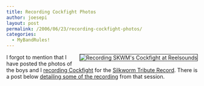 ```yaml
---
title: Recording Cockfight Photos
author: joesepi
layout: post
permalink: /2006/06/23/recording-cockfight-photos/
categories:
  - MyBandRules!
---
```

<img border="1" align="right" style="margin: 0px 0px 15px 15px" title="Recording SKWM's Cockfight at Reelsounds" alt="Recording SKWM's Cockfight at Reelsounds" src="http://www.joesepi.com/gallery/d/2137-4/rs-cockfight.jpg" />I forgot to mention that I have posted the photos of the boys and I [recording Cockfight][1] for the <a title="The official site of the Silkworm Tribute Record" target="_blank" href="http://www.silkwormtributerecord.com">Silkworm Tribute Record</a>. There is a post below [detailing some of the recording][2] from that session.

 [1]: /gallery/v/recording/ "Recording Cockfight at Reelsounds"
 [2]: /blog/2006/05/31/recording-recording-recording/ "details below"
